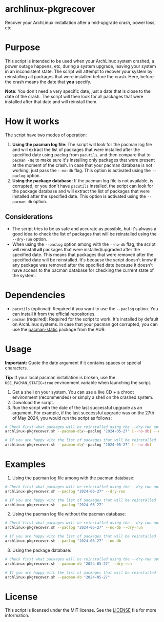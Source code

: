 # archlinux-pkgrecover
Recover your ArchLinux installation after a mid-upgrade crash, power loss, etc.

# Purpose
This script is intended to be used when your ArchLinux system crashed, a power outage happens, etc, during a system upgrade, leaving your system in an inconsistent state. The script will attempt to recover your system by reinstalling all packages that were installed before the crash. Here, before the crash means the date that **you** specify.

**Note:** You don't need a very specific date, just a date that is close to the date of the crash. The script will then look for all packages that were installed after that date and will reinstall them.

# How it works

The script have two modes of operation:

1. **Using the pacman log file**: The script will look for the pacman log file and will extract the list of packages that were installed after the specified date using paclog from `pacutils`, and then compare that to `pacman -Qq` to make sure it's installing only packages that were present at the moment of the crash. In case that your pacman database is not working, just pass the `--no-db` flag. This option is activated using the `--paclog` option.
2. **Using the package database**: If the pacman log file is not available, is corrupted, or you don't have `pacutils` installed, the script can look for the package database and will extract the list of packages that were installed after the specified date. This option is activated using the `--pacman-db` option.

## Considerations

- The script tries to be as safe and accurate as possible, but it's always a good idea to check the list of packages that will be reinstalled using the `--dry-run` option.
- When using the `--paclog` option among with the `--no-db` flag, the script will reinstall **all** packages that were installed/upgraded after the specified date. This means that packages that were removed after the specified date will be reinstalled. It's because the script doesn't know if any package was removed after the specified date because it doesn't have access to the pacman database for checking the current state of the system.

# Dependencies

- `pacutils` (optional): Required if you want to use the `--paclog` option. You can install it from the official repositories.
- `pacman` (required): Required for the script to work. It's installed by default on ArchLinux systems. In case that your pacman got corrupted, you can use the [pacman-static](https://aur.archlinux.org/packages/pacman-static/) package from the AUR.

# Usage

**Important:** Quote the date argument if it contains spaces or special characters.

**Tip:** If your local pacman installation is broken, use the `USE_PACMAN_STATIC=true` environment variable when launching the script.

1. Get a shell on your system. You can use a live CD + a chroot environment (recommended) or simply a shell on the crashed system.
2. Download the script.
3. Run the script with the date of the last successful upgrade as an argument. For example, if the last successful upgrade was on the 27th of May 2024, you would run the script as follows:
```bash
# Check first what packages will be reinstalled using the --dry-run option
archlinux-pkgrecover.sh --pacman-db/--paclog "2024-05-27" [--no-db] --dry-run

# If you are happy with the list of packages that will be reinstalled
archlinux-pkgrecover.sh --pacman-db/--paclog "2024-05-27" [--no-db]
```

# Examples

1. Using the pacman log file among with the pacman database:
```bash
# Check first what packages will be reinstalled using the --dry-run option
archlinux-pkgrecover.sh --paclog "2024-05-27" --dry-run

# If you are happy with the list of packages that will be reinstalled
archlinux-pkgrecover.sh --paclog "2024-05-27"
```

2. Using the pacman log file without the pacman database:
```bash
# Check first what packages will be reinstalled using the --dry-run option
archlinux-pkgrecover.sh --paclog "2024-05-27" --no-db --dry-run

# If you are happy with the list of packages that will be reinstalled
archlinux-pkgrecover.sh --paclog "2024-05-27" --no-db
```

3. Using the package database:
```bash
# Check first what packages will be reinstalled using the --dry-run option
archlinux-pkgrecover.sh --pacman-db "2024-05-27" --dry-run

# If you are happy with the list of packages that will be reinstalled
archlinux-pkgrecover.sh --pacman-db "2024-05-27"
```

# License

This script is licensed under the MIT license. See the [LICENSE](LICENSE) file for more information.
